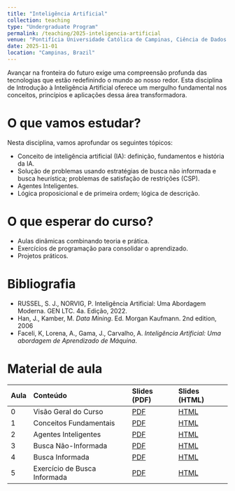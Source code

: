 ```yaml
---
title: "Inteligência Artificial"
collection: teaching
type: "Undergraduate Program"
permalink: /teaching/2025-inteligencia-artificial
venue: "Pontifícia Universidade Católica de Campinas, Ciência de Dados e Inteligência Artificial"
date: 2025-11-01
location: "Campinas, Brazil"
---
```


Avançar na fronteira do futuro exige uma compreensão profunda das tecnologias que estão redefinindo o mundo ao nosso redor. Esta disciplina de Introdução à Inteligência Artificial oferece um mergulho fundamental nos conceitos, princípios e aplicações dessa área transformadora.

# O que vamos estudar?

Nesta disciplina, vamos aprofundar os seguintes tópicos:

*   Conceito de inteligência artificial (IA): definição, fundamentos e história da IA.
*   Solução de problemas usando estratégias de busca não informada e busca heurística; problemas de satisfação de restrições (CSP).
*   Agentes Inteligentes.
*   Lógica proposicional e de primeira ordem; lógica de descrição.

# O que esperar do curso?
- Aulas dinâmicas combinando teoria e prática.
- Exercícios de programação para consolidar o aprendizado.
- Projetos práticos.

# Bibliografia
 
* RUSSEL, S. J., NORVIG, P. Inteligência Artificial: Uma Abordagem Moderna. GEN LTC. 4a. Edição, 2022.
* Han, J., Kamber, M. *Data Mining*. Ed. Morgan Kaufmann. 2nd edition, 2006
* Faceli, K, Lorena, A., Gama, J., Carvalho, A. *Inteligência Artificial: Uma abordagem de Aprendizado de Máquina*.


# Material de aula


| Aula| Conteúdo  | Slides (PDF)  | Slides (HTML) |
|:---------|:-------|:--------|:--------|
| 0 | Visão Geral do Curso| [PDF](https://denmartins.github.io/files/lectures/2025/AI/00-IA-Organizacao-small.pdf)| [HTML](https://denmartins.github.io/files/lectures/2025/AI/00-IA-Organizacao.html)| 
| 1 |Conceitos Fundamentais | [PDF](https://denmartins.github.io/files/lectures/2025/AI/01-IA-Inteligencia-small.pdf) | [HTML](https://denmartins.github.io/files/lectures/2025/AI/01-IA-Inteligencia.html) |
| 2 | Agentes Inteligentes | [PDF](https://denmartins.github.io/files/lectures/2025/AI/02-IA-Agentes-Inteligentes.pdf) | [HTML](https://denmartins.github.io/files/lectures/2025/AI/02-IA-Agentes-Inteligentes.html) |
| 3 | Busca Não-Informada | [PDF](https://denmartins.github.io/files/lectures/2025/AI/03-IA-Busca-Nao-Informada.pdf) | [HTML](https://denmartins.github.io/files/lectures/2025/AI/03-IA-Busca-Nao-Informada.html) |
| 4 | Busca Informada | [PDF](https://denmartins.github.io/files/lectures/2025/AI/04-Busca-Informada.pdf) | [HTML](https://denmartins.github.io/files/lectures/2025/AI/04-Busca-Informada.html) |
| 5 | Exercício de Busca Informada  | [PDF](https://denmartins.github.io/files/lectures/2025/AI/busca-informada-exercicios.pdf) | [HTML](https://denmartins.github.io/files/lectures/2025/AI/busca-informada-exercicios.html) |